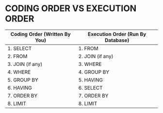 # **CODING ORDER VS EXECUTION ORDER**

| **Coding Order (Written By You)** | **Execution Order (Run By Database)** |
| --------------------------------- | ------------------------------------- |
| 1\. SELECT                        | 1\. FROM                              |
| 2\. FROM                          | 2\. JOIN (if any)                     |
| 3\. JOIN (if any)                 | 3\. WHERE                             |
| 4\. WHERE                         | 4\. GROUP BY                          |
| 5\. GROUP BY                      | 5\. HAVING                            |
| 6\. HAVING                        | 6\. SELECT                            |
| 7\. ORDER BY                      | 7\. ORDER BY                          |
| 8\. LIMIT                         | 8\. LIMIT                             |

